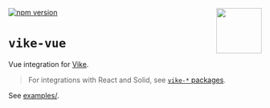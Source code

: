<!-- WARNING: keep links absolute in this file so they work on NPM too -->

[<img src="https://vike.dev/vike-readme.svg" align="right" height="90">](https://vike.dev)
[![npm version](https://img.shields.io/npm/v/vike-vue)](https://www.npmjs.com/package/vike-vue)

# `vike-vue`

Vue integration for [Vike](https://vike.dev/).

> For integrations with React and Solid, see
> [`vike-*` packages](https://vike.dev/vike-packages).

See [examples/](https://github.com/vikejs/vike-vue/tree/main/examples).
